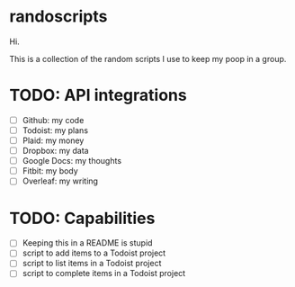 # randoscripts

Hi.

This is a collection of the random scripts I use to keep my poop in a group.

# TODO: API integrations

- [ ] Github: my code
- [ ] Todoist: my plans
- [ ] Plaid: my money
- [ ] Dropbox: my data
- [ ] Google Docs: my thoughts
- [ ] Fitbit: my body
- [ ] Overleaf: my writing

# TODO: Capabilities
- [ ] Keeping this in a README is stupid
 - [ ] script to add items to a Todoist project
 - [ ] script to list items in a Todoist project
 - [ ] script to complete items in a Todoist project
